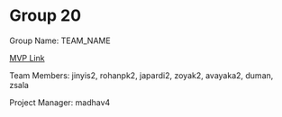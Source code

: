 # Group 20
Group Name: TEAM_NAME

[MVP Link](https://docs.google.com/document/d/1NC0xtEWcPGts8c8F4mTPhqPCJtbjTV9I/edit)

Team Members: jinyis2, rohanpk2, japardi2, zoyak2, avayaka2, duman, zsala


Project Manager: madhav4
